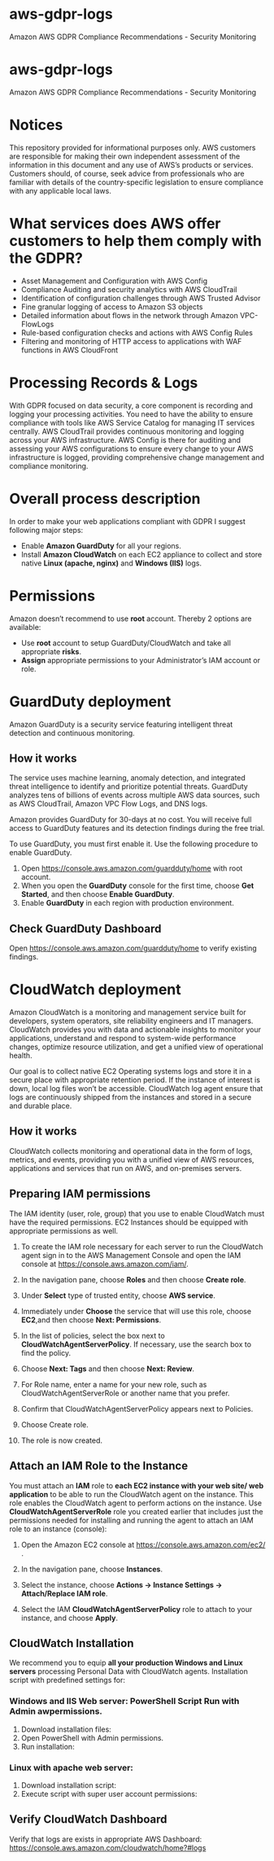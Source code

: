 # aws-gdpr-logs
Amazon AWS GDPR Compliance Recommendations - Security Monitoring 

# aws-gdpr-logs
Amazon AWS GDPR Compliance Recommendations - Security Monitoring 

# Notices

This repository provided for informational purposes only. AWS customers are responsible for making their own
independent assessment of the information in this document and any use of AWS’s products or services. Customers should, of course, seek advice from professionals who are familiar with details of the country-specific legislation to ensure compliance with any applicable local laws.

# What services does AWS offer customers to help them comply with the GDPR?

- Asset Management and Configuration with AWS Config
- Compliance Auditing and security analytics with AWS CloudTrail
- Identification of configuration challenges through AWS Trusted Advisor
- Fine granular logging of access to Amazon S3 objects
- Detailed information about flows in the network through Amazon VPC-FlowLogs
- Rule-based configuration checks and actions with AWS Config Rules
- Filtering and monitoring of HTTP access to applications with WAF functions in AWS CloudFront

# Processing Records & Logs

With GDPR focused on data security, a core component is recording and logging your processing activities. You need to have the ability to ensure compliance with tools like AWS Service Catalog for managing IT services centrally. AWS CloudTrail provides continuous monitoring and logging across your AWS infrastructure. AWS Config is there for auditing and assessing your AWS configurations to ensure every change to your AWS infrastructure is logged, providing comprehensive change management and compliance monitoring.

# Overall process description

In order to make your web applications compliant with GDPR I suggest following major steps:
- Enable **Amazon GuardDuty** for all your regions.
- Install **Amazon CloudWatch** on each EC2 appliance to collect and store native **Linux (apache, nginx)** and **Windows (IIS)** logs.

# Permissions

Amazon doesn’t recommend to use **root** account. Thereby 2 options are available:
- Use **root** account to setup GuardDuty/CloudWatch and take all appropriate **risks**.
- **Assign** appropriate permissions to your Administrator’s IAM account or role.

# GuardDuty deployment

Amazon GuardDuty is a security service featuring intelligent threat detection and continuous monitoring. 

## How it works

The service uses machine learning, anomaly detection, and integrated threat intelligence to identify and prioritize potential threats. GuardDuty analyzes tens of billions of events across multiple AWS data sources, such as AWS CloudTrail, Amazon VPC Flow Logs, and DNS logs.

Amazon provides GuardDuty for 30-days at no cost. You will receive full access to GuardDuty features and its detection findings during the free trial.

To use GuardDuty, you must first enable it. Use the following procedure to enable GuardDuty.

1. Open https://console.aws.amazon.com/guardduty/home with root account.
1. When you open the **GuardDuty** console for the first time, choose **Get Started**, and then choose **Enable GuardDuty**.
1. Enable **GuardDuty** in each region with production environment.

## Check GuardDuty Dashboard

Open https://console.aws.amazon.com/guardduty/home to verify existing findings.

# CloudWatch deployment

Amazon CloudWatch is a monitoring and management service built for developers, system operators, site reliability engineers and IT managers. CloudWatch provides you with data and actionable insights to monitor your applications, understand and respond to system-wide performance changes, optimize resource utilization, and get a unified view of operational health. 

Our goal is to collect native EC2 Operating systems logs and store it in a secure place with appropriate retention period. If the instance of interest is down, local log files won’t be accessible. CloudWatch log agent ensure that logs are continuously shipped from the instances and stored in a secure and durable place.

## How it works

CloudWatch collects monitoring and operational data in the form of logs, metrics, and events, providing you with a unified view of AWS resources, applications and services that run on AWS, and on-premises servers.

## Preparing IAM permissions

The IAM identity (user, role, group) that you use to enable CloudWatch must have the required permissions. EC2 Instances should be equipped with appropriate permissions as well. 

1. To create the IAM role necessary for each server to run the CloudWatch agent sign in to the AWS Management Console and open the IAM console at https://console.aws.amazon.com/iam/.

1. In the navigation pane, choose **Roles** and then choose **Create role**.

1. Under **Select** type of trusted entity, choose **AWS service**.

1. Immediately under **Choose** the service that will use this role, choose **EC2**,and then choose **Next: Permissions**.

1. In the list of policies, select the box next to **CloudWatchAgentServerPolicy**. If necessary, use the search box to find the policy.

1. Choose **Next: Tags** and then choose **Next: Review**.

1. For Role name, enter a name for your new role, such as CloudWatchAgentServerRole or another name that you prefer.

1. Confirm that CloudWatchAgentServerPolicy appears next to Policies.

1. Choose Create role.

1. The role is now created.

## Attach an IAM Role to the Instance

You must attach an **IAM** role to **each EC2 instance with your web site/ web application** to be able to run the CloudWatch agent on the instance. This role enables the CloudWatch agent to perform actions on the instance. Use **CloudWatchAgentServerRole** role you created earlier that includes just the permissions needed for installing and running the agent to attach an IAM role to an instance (console):

1. Open the Amazon EC2 console at https://console.aws.amazon.com/ec2/ .

1. In the navigation pane, choose **Instances**.

1. Select the instance, choose **Actions -> Instance Settings -> Attach/Replace IAM role**.

1. Select the IAM **CloudWatchAgentServerPolicy** role to attach to your instance, and choose **Apply**.

## CloudWatch Installation

We recommend you to equip **all your production Windows and Linux servers** processing Personal Data with CloudWatch agents. Installation script with predefined settings for:

### Windows and IIS Web server: PowerShell Script Run with Admin awpermissions.
1. Download installation files: 
1. Open PowerShell with Admin permissions.
1. Run installation:

### Linux with apache web server:
1. Download installation script: 
1. Execute script with super user account permissions:

## Verify CloudWatch Dashboard

Verify that logs are exists in appropriate AWS Dashboard: https://console.aws.amazon.com/cloudwatch/home?#logs


